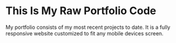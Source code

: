 # This Is My Raw Portfolio Code

My portfolio consists of my most recent projects to date. It is a fully responsive website customized to fit any mobile devices screen.
